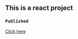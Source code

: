 ## This is a react project

### `Published`
[Click here](https://syedamanat.github.io/NasaAPI-react)